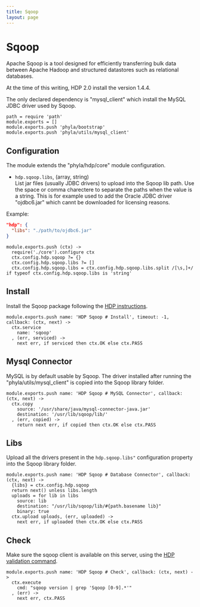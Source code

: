 ```yaml
---
title: Sqoop
layout: page
---
```


# Sqoop


Apache Sqoop is a tool designed for efficiently transferring bulk data between 
Apache Hadoop and structured datastores such as relational databases.

At the time of this writing, HDP 2.0 install the version 1.4.4.

The only declared dependency is "mysql_client" which install the MySQL JDBC 
driver used by Sqoop.

    path = require 'path'
    module.exports = []
    module.exports.push 'phyla/bootstrap'
    module.exports.push 'phyla/utils/mysql_client'

## Configuration

The module extends the "phyla/hdp/core" module configuration.

*   `hdp.sqoop.libs`, (array, string)   
    List jar files (usually JDBC drivers) to upload into the Sqoop lib path. 
    Use the space or comma charectere to separate the paths when the value is a 
    string. This is for example used to add the Oracle JDBC driver "ojdbc6.jar" 
    which cannt be downloaded for licensing reasons.

Example:

```json
"hdp": {
  "libs": "./path/to/ojdbc6.jar"
}
```

    module.exports.push (ctx) ->
      require('./core').configure ctx
      ctx.config.hdp.sqoop ?= {}
      ctx.config.hdp.sqoop.libs ?= []
      ctx.config.hdp.sqoop.libs = ctx.config.hdp.sqoop.libs.split /[\s,]+/ if typeof ctx.config.hdp.sqoop.libs is 'string'

## Install

Install the Sqoop package following the [HDP instructions][install].

    module.exports.push name: 'HDP Sqoop # Install', timeout: -1, callback: (ctx, next) ->
      ctx.service
        name: 'sqoop'
      , (err, serviced) ->
        next err, if serviced then ctx.OK else ctx.PASS

## Mysql Connector

MySQL is by default usable by Sqoop. The driver installed after running the 
"phyla/utils/mysql_client" is copied into the Sqoop library folder.

    module.exports.push name: 'HDP Sqoop # MySQL Connector', callback: (ctx, next) ->
      ctx.copy
        source: '/usr/share/java/mysql-connector-java.jar'
        destination: '/usr/lib/sqoop/lib/'
      , (err, copied) ->
        return next err, if copied then ctx.OK else ctx.PASS

## Libs

Upload all the drivers present in the `hdp.sqoop.libs"` configuration property into
the Sqoop library folder.

    module.exports.push name: 'HDP Sqoop # Database Connector', callback: (ctx, next) ->
      {libs} = ctx.config.hdp.sqoop
      return next() unless libs.length
      uploads = for lib in libs
        source: lib
        destination: "/usr/lib/sqoop/lib/#{path.basename lib}"
        binary: true
      ctx.upload uploads, (err, uploaded) ->
        next err, if uploaded then ctx.OK else ctx.PASS

## Check

Make sure the sqoop client is available on this server, using the [HDP validation
command][validate].

    module.exports.push name: 'HDP Sqoop # Check', callback: (ctx, next) ->
      ctx.execute
        cmd: "sqoop version | grep 'Sqoop [0-9].*'"
      , (err) ->
        next err, ctx.PASS

[install]: http://docs.hortonworks.com/HDPDocuments/HDP2/HDP-2.0.9.1/bk_installing_manually_book/content/rpm-chap10-1.html
[validate]: http://docs.hortonworks.com/HDPDocuments/HDP2/HDP-2.0.9.1/bk_installing_manually_book/content/rpm-chap10-4.html






